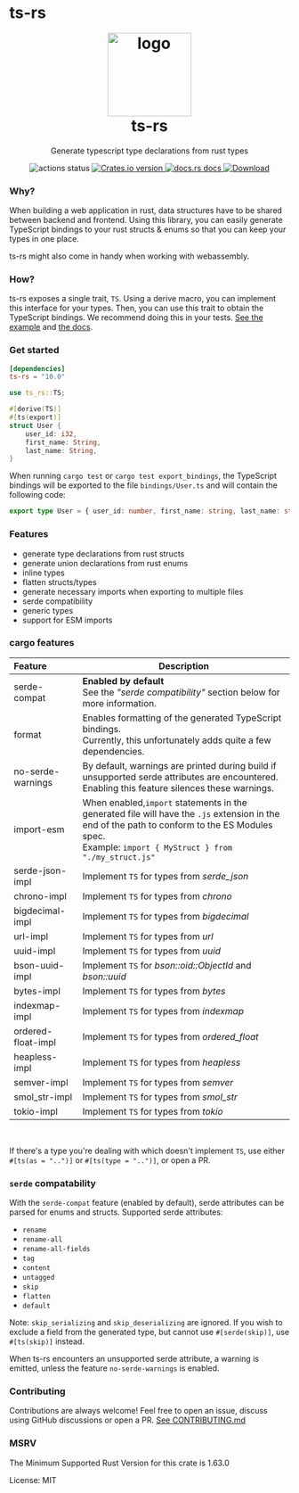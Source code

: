 # ts-rs

<h1 align="center" style="padding-top: 0; margin-top: 0;">
<img width="150px" src="https://raw.githubusercontent.com/Aleph-Alpha/ts-rs/main/logo.png" alt="logo">
<br/>
ts-rs
</h1>
<p align="center">
Generate typescript type declarations from rust types
</p>

<div align="center">
<!-- Github Actions -->
<img src="https://img.shields.io/github/actions/workflow/status/Aleph-Alpha/ts-rs/test.yml?branch=main" alt="actions status" />
<a href="https://crates.io/crates/ts-rs">
<img src="https://img.shields.io/crates/v/ts-rs.svg?style=flat-square"
alt="Crates.io version" />
</a>
<a href="https://docs.rs/ts-rs">
<img src="https://img.shields.io/badge/docs-latest-blue.svg?style=flat-square"
alt="docs.rs docs" />
</a>
<a href="https://crates.io/crates/ts-rs">
<img src="https://img.shields.io/crates/d/ts-rs.svg?style=flat-square"
alt="Download" />
</a>
</div>

### Why?
When building a web application in rust, data structures have to be shared between backend and frontend.
Using this library, you can easily generate TypeScript bindings to your rust structs & enums so that you can keep your
types in one place.

ts-rs might also come in handy when working with webassembly.

### How?
ts-rs exposes a single trait, `TS`. Using a derive macro, you can implement this interface for your types.
Then, you can use this trait to obtain the TypeScript bindings.
We recommend doing this in your tests.
[See the example](https://github.com/Aleph-Alpha/ts-rs/blob/main/example/src/lib.rs) and [the docs](https://docs.rs/ts-rs/latest/ts_rs/).

### Get started
```toml
[dependencies]
ts-rs = "10.0"
```

```rust
use ts_rs::TS;

#[derive(TS)]
#[ts(export)]
struct User {
    user_id: i32,
    first_name: String,
    last_name: String,
}
```

When running `cargo test` or `cargo test export_bindings`, the TypeScript bindings will be exported to the file `bindings/User.ts`
and will contain the following code:

```ts
export type User = { user_id: number, first_name: string, last_name: string, };
```

### Features
- generate type declarations from rust structs
- generate union declarations from rust enums
- inline types
- flatten structs/types
- generate necessary imports when exporting to multiple files
- serde compatibility
- generic types
- support for ESM imports

### cargo features
| **Feature**        | **Description**                                                                                                                                                                                           |
|:-------------------|-----------------------------------------------------------------------------------------------------------------------------------------------------------------------------------------------------------|
| serde-compat       | **Enabled by default** <br/>See the *"serde compatibility"* section below for more information.                                                                                                           |
| format             | Enables formatting of the generated TypeScript bindings. <br/>Currently, this unfortunately adds quite a few dependencies.                                                                                |
| no-serde-warnings  | By default, warnings are printed during build if unsupported serde attributes are encountered. <br/>Enabling this feature silences these warnings.                                                        |
| import-esm         | When enabled,`import` statements in the generated file will have the `.js` extension in the end of the path to conform to the ES Modules spec. <br/> Example: `import { MyStruct } from "./my_struct.js"` |
| serde-json-impl    | Implement `TS` for types from *serde_json*                                                                                                                                                                |
| chrono-impl        | Implement `TS` for types from *chrono*                                                                                                                                                                    |
| bigdecimal-impl    | Implement `TS` for types from *bigdecimal*                                                                                                                                                                |
| url-impl           | Implement `TS` for types from *url*                                                                                                                                                                       |
| uuid-impl          | Implement `TS` for types from *uuid*                                                                                                                                                                      |
| bson-uuid-impl     | Implement `TS` for *bson::oid::ObjectId* and *bson::uuid*                                                                                                                                                 |
| bytes-impl         | Implement `TS` for types from *bytes*                                                                                                                                                                     |
| indexmap-impl      | Implement `TS` for types from *indexmap*                                                                                                                                                                  |
| ordered-float-impl | Implement `TS` for types from *ordered_float*                                                                                                                                                             |
| heapless-impl      | Implement `TS` for types from *heapless*                                                                                                                                                                  |
| semver-impl        | Implement `TS` for types from *semver*                                                                                                                                                                    |
| smol_str-impl      | Implement `TS` for types from *smol_str*                                                                                                                                                                    |
| tokio-impl         | Implement `TS` for types from *tokio*                                                                                                                                                                    |

<br/>

If there's a type you're dealing with which doesn't implement `TS`, use either
`#[ts(as = "..")]` or `#[ts(type = "..")]`, or open a PR.

### `serde` compatability
With the `serde-compat` feature (enabled by default), serde attributes can be parsed for enums and structs.
Supported serde attributes:
- `rename`
- `rename-all`
- `rename-all-fields`
- `tag`
- `content`
- `untagged`
- `skip`
- `flatten`
- `default`

Note: `skip_serializing` and `skip_deserializing` are ignored. If you wish to exclude a field
from the generated type, but cannot use `#[serde(skip)]`, use `#[ts(skip)]` instead.

When ts-rs encounters an unsupported serde attribute, a warning is emitted, unless the feature `no-serde-warnings` is enabled.

### Contributing
Contributions are always welcome!
Feel free to open an issue, discuss using GitHub discussions or open a PR.
[See CONTRIBUTING.md](https://github.com/Aleph-Alpha/ts-rs/blob/main/CONTRIBUTING.md)

### MSRV
The Minimum Supported Rust Version for this crate is 1.63.0

License: MIT
